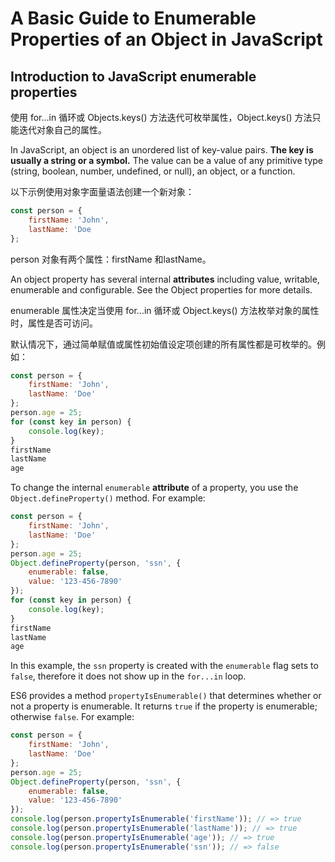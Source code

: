 # A Basic Guide to Enumerable Properties of an Object in JavaScript

## Introduction to JavaScript enumerable properties

使用 for...in 循环或 Objects.keys() 方法迭代可枚举属性，Object.keys() 方法只能迭代对象自己的属性。

In JavaScript, an object is an unordered list of key-value pairs. **The key is usually a string or a symbol.** The value can be a value of any primitive type (string, boolean, number, undefined, or null), an object, or a function.

以下示例使用对象字面量语法创建一个新对象：

```js
const person = {
    firstName: 'John',
    lastName: 'Doe
};
```

person 对象有两个属性：firstName 和lastName。

An object property has several internal **attributes** including value, writable, enumerable and configurable. See the Object properties for more details.

enumerable 属性决定当使用 for...in 循环或 Object.keys() 方法枚举对象的属性时，属性是否可访问。

默认情况下，通过简单赋值或属性初始值设定项创建的所有属性都是可枚举的。例如：

```js
const person = {
    firstName: 'John',
    lastName: 'Doe'
};
person.age = 25;
for (const key in person) {
    console.log(key);
}
firstName
lastName
age
```

To change the internal `enumerable` **attribute** of a property, you use the `Object.defineProperty()` method. For example:

```js
const person = {
    firstName: 'John',
    lastName: 'Doe'
};
person.age = 25;
Object.defineProperty(person, 'ssn', {
    enumerable: false,
    value: '123-456-7890'
});
for (const key in person) {
    console.log(key);
}
firstName
lastName
age
```

In this example, the `ssn` property is created with the `enumerable` flag sets to `false`, therefore it does not show up in the `for...in` loop.

ES6 provides a method `propertyIsEnumerable()` that determines whether or not a property is enumerable. It returns `true` if the property is enumerable; otherwise `false`. For example:

```js
const person = {
    firstName: 'John',
    lastName: 'Doe'
};
person.age = 25;
Object.defineProperty(person, 'ssn', {
    enumerable: false,
    value: '123-456-7890'
});
console.log(person.propertyIsEnumerable('firstName')); // => true
console.log(person.propertyIsEnumerable('lastName')); // => true
console.log(person.propertyIsEnumerable('age')); // => true
console.log(person.propertyIsEnumerable('ssn')); // => false
```